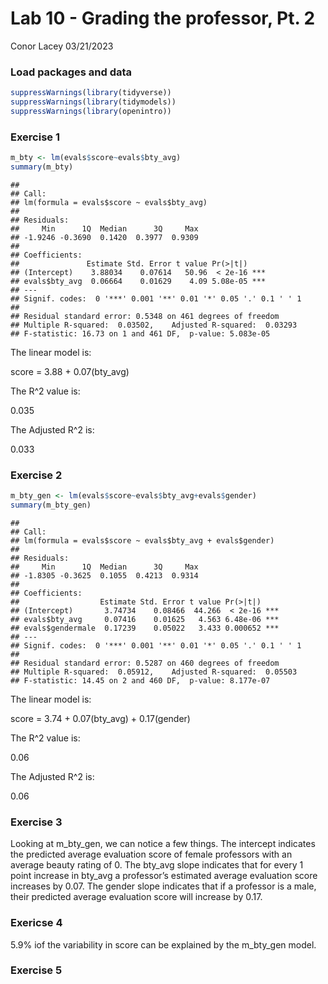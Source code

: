 Lab 10 - Grading the professor, Pt. 2
================
Conor Lacey
03/21/2023

### Load packages and data

``` r
suppressWarnings(library(tidyverse))
suppressWarnings(library(tidymodels))
suppressWarnings(library(openintro))
```

### Exercise 1

``` r
m_bty <- lm(evals$score~evals$bty_avg)
summary(m_bty)
```

    ## 
    ## Call:
    ## lm(formula = evals$score ~ evals$bty_avg)
    ## 
    ## Residuals:
    ##     Min      1Q  Median      3Q     Max 
    ## -1.9246 -0.3690  0.1420  0.3977  0.9309 
    ## 
    ## Coefficients:
    ##               Estimate Std. Error t value Pr(>|t|)    
    ## (Intercept)    3.88034    0.07614   50.96  < 2e-16 ***
    ## evals$bty_avg  0.06664    0.01629    4.09 5.08e-05 ***
    ## ---
    ## Signif. codes:  0 '***' 0.001 '**' 0.01 '*' 0.05 '.' 0.1 ' ' 1
    ## 
    ## Residual standard error: 0.5348 on 461 degrees of freedom
    ## Multiple R-squared:  0.03502,    Adjusted R-squared:  0.03293 
    ## F-statistic: 16.73 on 1 and 461 DF,  p-value: 5.083e-05

The linear model is:

score = 3.88 + 0.07(bty_avg)

The R^2 value is:

0.035

The Adjusted R^2 is:

0.033

### Exercise 2

``` r
m_bty_gen <- lm(evals$score~evals$bty_avg+evals$gender)
summary(m_bty_gen)
```

    ## 
    ## Call:
    ## lm(formula = evals$score ~ evals$bty_avg + evals$gender)
    ## 
    ## Residuals:
    ##     Min      1Q  Median      3Q     Max 
    ## -1.8305 -0.3625  0.1055  0.4213  0.9314 
    ## 
    ## Coefficients:
    ##                  Estimate Std. Error t value Pr(>|t|)    
    ## (Intercept)       3.74734    0.08466  44.266  < 2e-16 ***
    ## evals$bty_avg     0.07416    0.01625   4.563 6.48e-06 ***
    ## evals$gendermale  0.17239    0.05022   3.433 0.000652 ***
    ## ---
    ## Signif. codes:  0 '***' 0.001 '**' 0.01 '*' 0.05 '.' 0.1 ' ' 1
    ## 
    ## Residual standard error: 0.5287 on 460 degrees of freedom
    ## Multiple R-squared:  0.05912,    Adjusted R-squared:  0.05503 
    ## F-statistic: 14.45 on 2 and 460 DF,  p-value: 8.177e-07

The linear model is:

score = 3.74 + 0.07(bty_avg) + 0.17(gender)

The R^2 value is:

0.06

The Adjusted R^2 is:

0.06

### Exercise 3

Looking at m_bty_gen, we can notice a few things. The intercept
indicates the predicted average evaluation score of female professors
with an average beauty rating of 0. The bty_avg slope indicates that for
every 1 point increase in bty_avg a professor’s estimated average
evaluation score increases by 0.07. The gender slope indicates that if a
professor is a male, their predicted average evaluation score will
increase by 0.17.

### Exericse 4

5.9% iof the variability in score can be explained by the m_bty_gen
model.

### Exercise 5
